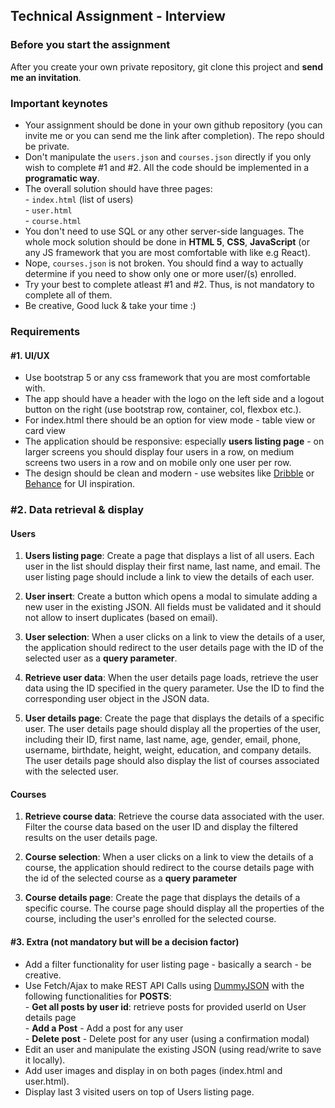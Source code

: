 ## Technical Assignment - Interview

### Before you start the assignment
After you create your own private repository, git clone this project and **send me an invitation**.

### Important keynotes

-   Your assignment should be done in your own github repository (you can invite me or you can send me the link after completion). The repo should be private.
-   Don't manipulate the `users.json` and `courses.json` directly if you only wish to complete #1 and #2. All the code should be implemented in a **programatic way**.
-   The overall solution should have three pages:  <br>
    \- `index.html` (list of users)  <br>
    \- `user.html`   <br>
    \- `course.html`  <br>
-   You don't need to use SQL or any other server-side languages. The whole mock solution should be done in **HTML 5**, **CSS**, **JavaScript** (or any JS framework that you are most comfortable with like e.g React).
-   Nope, `courses.json` is not broken. You should find a way to actually determine if you need to show only one or more user/(s) enrolled.
-   Try your best to complete atleast #1 and #2. Thus, is not mandatory to complete all of them.
-   Be creative, Good luck & take your time :) 


### Requirements

#### #1. UI/UX

-   Use bootstrap 5 or any css framework that you are most comfortable with.
-   The app should have a header with the logo on the left side and a logout button on the right (use bootstrap row, container, col, flexbox etc.).
-   For index.html there should be an option for view mode - table view or card view
-   The application should be responsive: especially **users listing page** - on larger screens you should display four users in a row, on medium screens two users in a row and on mobile only one user per row.
-   The design should be clean and modern - use websites like [Dribble](https://dribbble.com/) or [Behance](https://www.behance.net/) for UI inspiration.

### #2. Data retrieval & display

#### **Users**

1. **Users listing page**: Create a page that displays a list of all users. Each user in the list should display their first name, last name, and email. The user listing page should include a link to view the details of each user. 

2. **User insert**: Create a button which opens a modal to simulate adding a new user in the existing JSON. All fields must be validated and it should not allow to insert duplicates (based on email). 

3. **User selection**: When a user clicks on a link to view the details of a user, the application should redirect to the user details page with the ID of the selected user as a **query parameter**.

4. **Retrieve user data**: When the user details page loads, retrieve the user data using the ID specified in the query parameter. Use the ID to find the corresponding user object in the JSON data.

5. **User details page**: Create the page that displays the details of a specific user. The user details page should display all the properties of the user, including their ID, first name, last name, age, gender, email, phone, username, birthdate, height, weight, education, and company details. The user details page should also display the list of courses associated with the selected user.

#### **Courses**
1. **Retrieve course data**: Retrieve the course data associated with the user. Filter the course data based on the user ID and display the filtered results on the user details page.

2. **Course selection**: When a user clicks on a link to view the details of a course, the application should redirect to the course details page with the id of the selected course as a **query parameter**

3. **Course details page**: Create the page that displays the details of a specific course. The course page should display all the properties of the course, including the user's enrolled for the selected course.

#### #3. Extra (not mandatory but will be a decision factor)

-   Add a filter functionality for user listing page - basically a search - be creative.
-   Use Fetch/Ajax to make REST API Calls using [DummyJSON](https://dummyjson.com/docs/posts) with the following functionalities for **POSTS**: <br>
    \- **Get all posts by user id**: retrieve posts for provided userId on User details page <br>
    \- **Add a Post** - Add a post for any user <br>
    \- **Delete post** - Delete post for any user (using a confirmation modal) <br>
-   Edit an user and manipulate the existing JSON (using read/write to save it locally).
-   Add user images and display in on both pages (index.html and user.html).
-   Display last 3 visited users on top of Users listing page.
